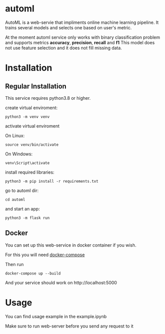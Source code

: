 # automl
AutoML is a web-servie that impliments online machine learning pipeline. It trains several models and selects one based on user's metric.

At the moment automl service only works with binary classification problem and supports metrics **accuracy**, **precision**, **recall** and **f1**
This model does not use feature selection and it does not fill missing data.

# Installation
## Regular Installation
This service requires python3.8 or higher.

create virtual enviroment:
```
python3 -m venv venv
```

activate virtual enviroment

On Linux:
```
source venv/bin/activate
```

On Windows:
```
venv\Script\activate
```

install required libraries:
```
python3 -m pip install -r requirements.txt
```

go to automl dir:
```
cd automl
```

and start an app:
```
python3 -m flask run
```

## Docker

You can set up this web-service in docker container if you wish.

For this you will need [docker-compose](https://docs.docker.com/compose/install/)

Then run 
```
docker-compose up --build
```

And your service should work on http://localhost:5000

# Usage
You can find usage example in the example.ipynb 

Make sure to run web-server before you send any request to it

